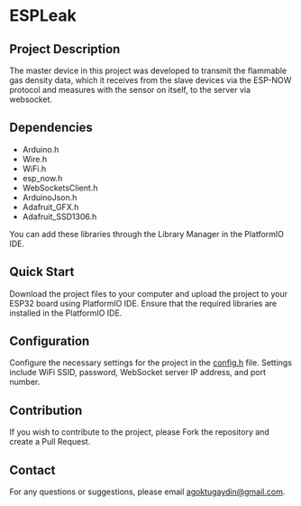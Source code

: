 # ESPLeak


## Project Description

The master device in this project was developed to transmit the flammable gas density data, which it receives from the slave devices via the ESP-NOW protocol and measures with the sensor on itself, to the server via websocket.

## Dependencies

- Arduino.h
- Wire.h
- WiFi.h
- esp_now.h
- WebSocketsClient.h
- ArduinoJson.h
- Adafruit_GFX.h
- Adafruit_SSD1306.h

You can add these libraries through the Library Manager in the PlatformIO IDE.

## Quick Start

Download the project files to your computer and upload the project to your ESP32 board using PlatformIO IDE. Ensure that the required libraries are installed in the PlatformIO IDE.

## Configuration

Configure the necessary settings for the project in the [config.h](config.h) file. Settings include WiFi SSID, password, WebSocket server IP address, and port number.

## Contribution

If you wish to contribute to the project, please Fork the repository and create a Pull Request.

## Contact

For any questions or suggestions, please email [agoktugaydin@gmail.com](mailto:email@example.com).

